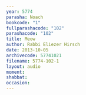```yaml
---
year: 5774
parasha: Noach
bookcode: "1"
fullparashacode: "102"
parashacode: "102"
title: Meow
author: Rabbi Eliezer Hirsch
date: 2013-10-05
archivecode: 57741021
filename: 5774-102-1
layout: audio
moment: 
shabbat: 
occasion: 
---
```

